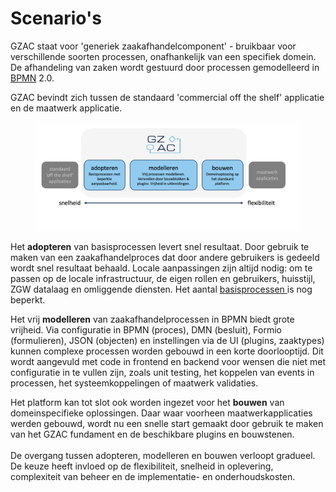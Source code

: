 # Scenario's

GZAC staat voor 'generiek zaakafhandelcomponent' - bruikbaar voor verschillende soorten processen, onafhankelijk van een specifiek domein. De afhandeling van zaken wordt gestuurd door processen gemodelleerd in [BPMN](https://www.bpmn.org/) 2.0. &#x20;

GZAC bevindt zich tussen de standaard 'commercial off the shelf' applicatie en de maatwerk applicatie.&#x20;

<figure><img src="../.gitbook/assets/scenarios.png" alt=""><figcaption></figcaption></figure>

Het **adopteren** van basisprocessen levert snel resultaat. Door gebruik te maken van een zaakafhandelproces dat door andere gebruikers is gedeeld wordt snel resultaat behaald. Locale aanpassingen zijn altijd nodig: om te passen op de locale infrastructuur, de eigen rollen en gebruikers, huisstijl, ZGW datalaag en omliggende diensten. Het aantal [basisprocessen ](https://github.com/generiekzaakafhandelcomponent/Basisprocessen/tree/main/blueprints)is nog beperkt.&#x20;

Het vrij **modelleren** van zaakafhandelprocessen in BPMN biedt grote vrijheid. Via configuratie in BPMN (proces), DMN (besluit), Formio (formulieren), JSON (objecten) en instellingen via de UI (plugins, zaaktypes) kunnen complexe processen worden gebouwd in een korte doorlooptijd. Dit wordt aangevuld met code in frontend en backend voor wensen die niet met configuratie in te vullen zijn, zoals unit testing, het koppelen van events in processen, het systeemkoppelingen of maatwerk validaties.&#x20;

Het platform kan tot slot ook worden ingezet voor het **bouwen** van domeinspecifieke oplossingen. Daar waar voorheen maatwerkapplicaties werden gebouwd, wordt nu een snelle start gemaakt door gebruik te maken van het GZAC fundament en de beschikbare plugins en bouwstenen. \
\
De overgang tussen adopteren, modelleren en bouwen verloopt gradueel. De keuze heeft invloed op de flexibiliteit, snelheid in oplevering, complexiteit van beheer en de implementatie- en onderhoudskosten.&#x20;
